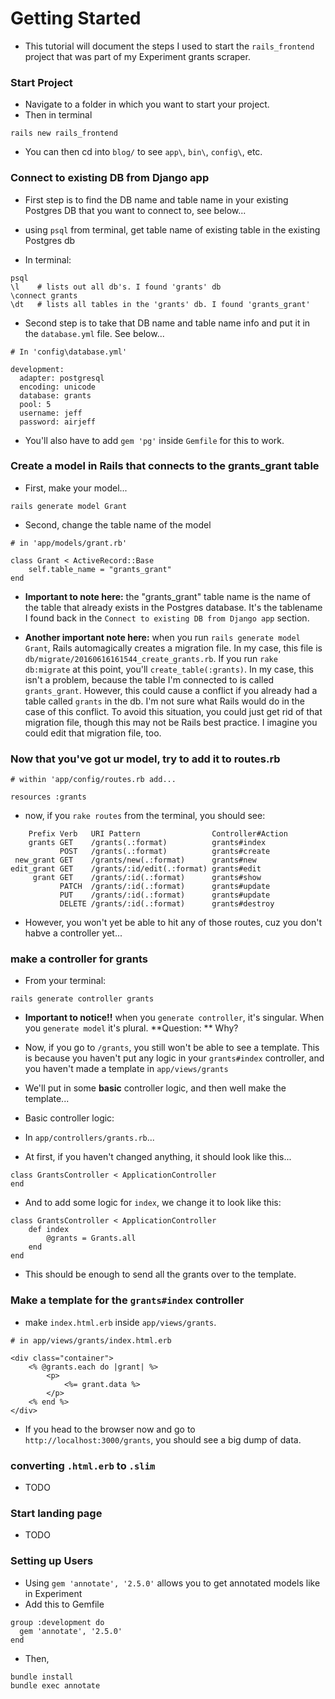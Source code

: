 # Getting Started

- This tutorial will document the steps I used to start the `rails_frontend` project that was part of my Experiment grants scraper.

### Start Project

- Navigate to a folder in which you want to start your project.
- Then in terminal
```
rails new rails_frontend
```

- You can then cd into `blog/` to see `app\`, `bin\`, `config\`, etc.


### Connect to existing DB from Django app

- First step is to find the DB name and table name in your existing Postgres DB that you want to connect to, see below...

- using `psql` from terminal, get table name of existing table in the existing Postgres db

- In terminal:
```
psql
\l    # lists out all db's. I found 'grants' db
\connect grants
\dt   # lists all tables in the 'grants' db. I found 'grants_grant'
```

- Second step is to take that DB name and table name info and put it in the `database.yml` file. See below...
```
# In 'config\database.yml'

development:
  adapter: postgresql
  encoding: unicode
  database: grants
  pool: 5
  username: jeff
  password: airjeff
```

- You'll also have to add `gem 'pg'` inside `Gemfile` for this to work.

### Create a model in Rails that connects to the grants_grant table

- First, make your model...
```
rails generate model Grant
```
- Second, change the table name of the model
```
# in 'app/models/grant.rb'

class Grant < ActiveRecord::Base
    self.table_name = "grants_grant"
end
```

- **Important to note here:** the "grants_grant" table name is the name of the table that already exists in the Postgres database. It's the tablename I found back in the `Connect to existing DB from Django app` section.

- **Another important note here:** when you run `rails generate model Grant`, Rails automagically creates a migration file. In my case, this file is `db/migrate/20160616161544_create_grants.rb`. If you run `rake db:migrate` at this point, you'll `create_table(:grants)`. In my case, this isn't a problem, because the table I'm connected to is called `grants_grant`. However, this could cause a conflict if you already had a table called `grants` in the db. I'm not sure what Rails would do in the case of this conflict. To avoid this situation, you could just get rid of that migration file, though this may not be Rails best practice. I imagine you could edit that migration file, too.

### Now that you've got ur model, try to add it to routes.rb

```
# within 'app/config/routes.rb add...

resources :grants
``` 

- now, if you `rake routes` from the terminal, you should see:
```
    Prefix Verb   URI Pattern                Controller#Action
    grants GET    /grants(.:format)          grants#index
           POST   /grants(.:format)          grants#create
 new_grant GET    /grants/new(.:format)      grants#new
edit_grant GET    /grants/:id/edit(.:format) grants#edit
     grant GET    /grants/:id(.:format)      grants#show
           PATCH  /grants/:id(.:format)      grants#update
           PUT    /grants/:id(.:format)      grants#update
           DELETE /grants/:id(.:format)      grants#destroy
```
- However, you won't yet be able to hit any of those routes, cuz you don't habve a controller yet...

### make a controller for grants

- From your terminal:
```
rails generate controller grants
```
- **Important to notice!!** when you `generate controller`, it's singular. When you `generate model` it's plural. **Question: ** Why?

- Now, if you go to `/grants`, you still won't be able to see a template. This is because you haven't put any logic in your `grants#index` controller, and you haven't made a template in `app/views/grants`

- We'll put in some **basic** controller logic, and then well make the template...

- Basic controller logic:
- In `app/controllers/grants.rb`...
- At first, if you haven't changed anything, it should look like this...
```
class GrantsController < ApplicationController
end
```

- And to add some logic for `index`, we change it to look like this:
```
class GrantsController < ApplicationController
    def index
        @grants = Grants.all
    end
end
```

- This should be enough to send all the grants over to the template.

### Make a template for the `grants#index` controller

- make `index.html.erb` inside `app/views/grants`.

```
# in app/views/grants/index.html.erb

<div class="container">
    <% @grants.each do |grant| %>
        <p>
            <%= grant.data %>
        </p>
    <% end %>    
</div>
```

- If you head to the browser now and go to `http://localhost:3000/grants`, you should see a big dump of data.

### converting `.html.erb` to `.slim`
- TODO

### Start landing page

- TODO

### Setting up Users

- Using `gem 'annotate', '2.5.0'` allows you to get annotated models like in Experiment
- Add this to Gemfile
```
group :development do
  gem 'annotate', '2.5.0'
end
```
- Then,
```
bundle install
bundle exec annotate
```